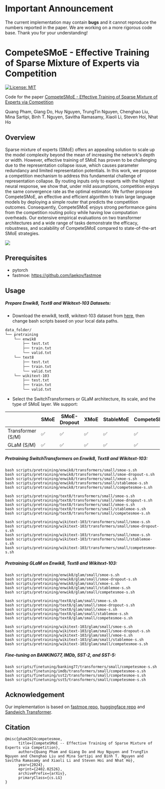 # Important Announcement

The current implementation may contain **bugs** and it cannot reproduce the numbers reported in the paper. We are working on a more rigorous code base. Thank you for your understanding! 

# CompeteSMoE - Effective Training of Sparse Mixture of Experts via Competition
[![License: MIT](https://img.shields.io/badge/License-MIT-green.svg)](https://opensource.org/licenses/MIT)

Code for the paper [CompeteSMoE - Effective Training of Sparse Mixture of Experts via Competition](https://arxiv.org/abs/2402.02526)</br>

Quang Pham, Giang Do, Huy Nguyen, TrungTin Nguyen, Chenghao Liu, Mina Sartipi, Binh T. Nguyen, Savitha Ramasamy, Xiaoli Li, Steven Hoi, Nhat Ho


## Overview

Sparse mixture of experts (SMoE) offers an appealing solution to scale up the model complexity beyond the mean of increasing the network's depth or width. However, effective training of SMoE has proven to be challenging due to the representation collapse issue, which causes parameter redundancy and limited representation potentials. In this work, we propose a competition mechanism to address this fundamental challenge of representation collapse. By routing inputs only to experts with the highest neural response, we show that, under mild assumptions, competition enjoys the same convergence rate as the optimal estimator. We further propose CompeteSMoE, an effective and efficient algorithm to train large language models by deploying a simple router that predicts the competition outcomes. Consequently, CompeteSMoE enjoys strong performance gains from the competition routing policy while having low computation overheads. Our extensive empirical evaluations on two transformer architectures and a wide range of tasks demonstrate the efficacy, robustness, and scalability of CompeteSMoE compared to state-of-the-art SMoE strategies.

![](Figs/framework.png)


## Prerequisites

- pytorch
- fastmoe: https://github.com/laekov/fastmoe

## Usage


##### Prepare Enwik8, Text8 and Wikitext-103 Datasets: 

- Download the enwik8, text8, wikitext-103 dataset from [here](https://github.com/laekov/fastmoe/blob/master/examples/transformer-xl/scripts/getdata.sh), then change bash scripts based on your local data paths.
```bash
data_folder/
└── pretraining
    └── enwik8
        ├── test.txt
        ├── train.txt
        └── valid.txt
    └── text8
        ├── test.txt
        ├── train.txt
        └── valid.txt
    └── wikitext-103
        ├── test.txt
        ├── train.txt
        └── valid.txt
```

- Select the SwitchTransformers or GLaM  architecture, its scale, and the type of SMoE layer. We support:

|                     | SMoE | SMoE-Dropout | XMoE | StableMoE | CompeteSMoE |
|---------------------|------|--------------|------|-----------|-------------|
| Transformer (S/M)   |  ✅  |     ✅       |  ✅  |     ✅    |      ✅     |
| GLaM (S/M)          |  ✅  |     ✅       |  ✅  |     ✅    |      ✅     |


##### Pretraining SwitchTransformers on Enwik8, Text8 and Wikitext-103: 

``` # Enwik8 dataset:
bash scripts/pretraining/enwik8/transformers/small/smoe-s.sh
bash scripts/pretraining/enwik8/transformers/small/smoe-dropout-s.sh 
bash scripts/pretraining/enwik8/transformers/small/xmoe-s.sh
bash scripts/pretraining/enwik8/transformers/small/stablemoe-s.sh    
bash scripts/pretraining/enwik8/transformers/small/competesmoe-s.sh 
```

``` # Text8 dataset: 
bash scripts/pretraining/text8/transformers/small/smoe-s.sh
bash scripts/pretraining/text8/transformers/small/smoe-dropout-s.sh 
bash scripts/pretraining/text8/transformers/small/xmoe-s.sh
bash scripts/pretraining/text8/transformers/small/stablemoe-s.sh    
bash scripts/pretraining/text8/transformers/small/competesmoe-s.sh 
```


``` # Wikitext103 dataset: 
bash scripts/pretraining/wikitext-103/transformers/small/smoe-s.sh
bash scripts/pretraining/wikitext-103/transformers/small/smoe-dropout-s.sh 
bash scripts/pretraining/wikitext-103/transformers/small/xmoe-s.sh
bash scripts/pretraining/wikitext-103/transformers/small/stablemoe-s.sh    
bash scripts/pretraining/wikitext-103/transformers/small/competesmoe-s.sh 
```

##### Pretraining GLaM on Enwik8, Text8 and Wikitext-103: 

``` # Enwik8 dataset:
bash scripts/pretraining/enwik8/glam/small/smoe-s.sh
bash scripts/pretraining/enwik8/glam/small/smoe-dropout-s.sh 
bash scripts/pretraining/enwik8/glam/small/xmoe-s.sh
bash scripts/pretraining/enwik8/glam/small/stablemoe-s.sh    
bash scripts/pretraining/enwik8/glam/small/competesmoe-s.sh 
```

``` # Text8 dataset: 
bash scripts/pretraining/text8/glam/small/smoe-s.sh
bash scripts/pretraining/text8/glam/small/smoe-dropout-s.sh 
bash scripts/pretraining/text8/glam/small/xmoe-s.sh
bash scripts/pretraining/text8/glam/small/stablemoe-s.sh    
bash scripts/pretraining/text8/glam/small/competesmoe-s.sh 
```


``` # Wikitext103 dataset: 
bash scripts/pretraining/wikitext-103/glam/small/smoe-s.sh
bash scripts/pretraining/wikitext-103/glam/small/smoe-dropout-s.sh 
bash scripts/pretraining/wikitext-103/glam/small/xmoe-s.sh
bash scripts/pretraining/wikitext-103/glam/small/stablemoe-s.sh    
bash scripts/pretraining/wikitext-103/glam/small/competesmoe-s.sh 
```



##### Fine-tuning on BANKING77, IMDb, SST-2, and SST-5:

```
bash scripts/finetuning/banking77/transformers/small/competesmoe-s.sh 
bash scripts/finetuning/imdb/transformers/small/competesmoe-s.sh 
bash scripts/finetuning/sst2/transformers/small/competesmoe-s.sh 
bash scripts/finetuning/sst5/transformers/small/competesmoe-s.sh 
```

## Acknowledgement

Our implementation is based on [fastmoe repo](https://github.com/laekov/fastmoe), [huggingface repo](https://github.com/huggingface/transformers) and [Sandwich Transformer](https://github.com/ofirpress/sandwich_transformer).

## Citation

```
@misc{pham2024competesmoe,
      title={CompeteSMoE -- Effective Training of Sparse Mixture of Experts via Competition}, 
      author={Quang Pham and Giang Do and Huy Nguyen and TrungTin Nguyen and Chenghao Liu and Mina Sartipi and Binh T. Nguyen and Savitha Ramasamy and Xiaoli Li and Steven Hoi and Nhat Ho},
      year={2024},
      eprint={2402.02526},
      archivePrefix={arXiv},
      primaryClass={cs.LG}
}
```

